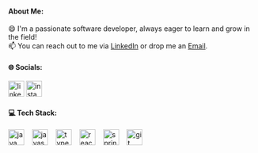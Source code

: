 #### About Me:
😄  I'm a passionate software developer, always eager to learn and grow in the field!
<br>
📫 You can reach out to me via <a href="https://www.linkedin.com/in/aleaguiard" target="_blank">LinkedIn</a> or drop me an <a href="mailto:aleaguiard@hotmail.com">Email</a>.

#### 🌐 Socials:
<div align="left">
  <a href="https://linkedin.com/in/aleaguiard"><img src="https://skillicons.dev/icons?i=linkedin" width="32" height="32" alt="linkedin logo" /></a>
  <a href="https://instagram.com/aleaguiard"><img src="https://skillicons.dev/icons?i=instagram" width="32" height="32" alt="instagram logo" /></a>
</div>

#### 💻 Tech Stack:
<div align="left">
  <img src="https://skillicons.dev/icons?i=java" height="32" alt="java logo"  />
  <img width="8" />
  <img src="https://skillicons.dev/icons?i=js" height="32" alt="javascript logo"  />
  <img width="8" />
  <img src="https://skillicons.dev/icons?i=ts" height="32" alt="typescript logo"  />
  <img width="8" />
  <img src="https://skillicons.dev/icons?i=react" height="32" alt="react logo"  />
  <img width="8" />
  <img src="https://skillicons.dev/icons?i=spring" height="32" alt="spring logo"  />
  <img width="8" />
  <img src="https://skillicons.dev/icons?i=git" height="32" alt="git logo"  />
</div>
